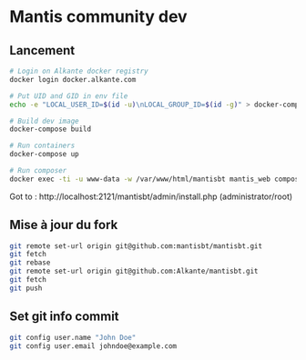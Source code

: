 # Mantis community dev

## Lancement
```bash
# Login on Alkante docker registry
docker login docker.alkante.com

# Put UID and GID in env file
echo -e "LOCAL_USER_ID=$(id -u)\nLOCAL_GROUP_ID=$(id -g)" > docker-compose.env;

# Build dev image
docker-compose build

# Run containers
docker-compose up

# Run composer
docker exec -ti -u www-data -w /var/www/html/mantisbt mantis_web composer install
```
Got to : http://localhost:2121/mantisbt/admin/install.php (administrator/root)


## Mise à jour du fork
```bash
git remote set-url origin git@github.com:mantisbt/mantisbt.git
git fetch
git rebase
git remote set-url origin git@github.com:Alkante/mantisbt.git
git fetch
git push
```

## Set git info commit
```bash
git config user.name "John Doe"
git config user.email johndoe@example.com
```
